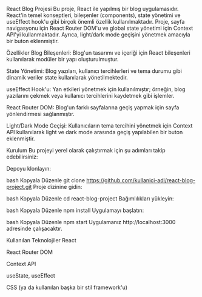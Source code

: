 React Blog Projesi
Bu proje, React ile yapılmış bir blog uygulamasıdır. React'in temel konseptleri, bileşenler (components), state yönetimi ve useEffect hook'u gibi birçok önemli özellik kullanılmaktadır. Proje, sayfa navigasyonu için React Router DOM'u ve global state yönetimi için Context API'yi kullanmaktadır. Ayrıca, light/dark mode geçişini yönetmek amacıyla bir buton eklenmiştir.

Özellikler
Blog Bileşenleri: Blog'un tasarımı ve içeriği için React bileşenleri kullanılarak modüler bir yapı oluşturulmuştur.

State Yönetimi: Blog yazıları, kullanıcı tercihlerleri ve tema durumu gibi dinamik veriler state kullanılarak yönetilmektedir.

useEffect Hook'u: Yan etkileri yönetmek için kullanılmıştır; örneğin, blog yazılarını çekmek veya kullanıcı tercihlerini kaydetmek gibi işlemler.

React Router DOM: Blog'un farklı sayfalarına geçiş yapmak için sayfa yönlendirmesi sağlanmıştır.

Light/Dark Mode Geçişi: Kullanıcıların tema tercihini yönetmek için Context API kullanılarak light ve dark mode arasında geçiş yapılabilen bir buton eklenmiştir.

Kurulum
Bu projeyi yerel olarak çalıştırmak için şu adımları takip edebilirsiniz:

Depoyu klonlayın:

bash
Kopyala
Düzenle
git clone https://github.com/kullanici-adi/react-blog-project.git
Proje dizinine gidin:

bash
Kopyala
Düzenle
cd react-blog-project
Bağımlılıkları yükleyin:

bash
Kopyala
Düzenle
npm install
Uygulamayı başlatın:

bash
Kopyala
Düzenle
npm start
Uygulamanız http://localhost:3000 adresinde çalışacaktır.

Kullanılan Teknolojiler
React

React Router DOM

Context API

useState, useEffect

CSS (ya da kullanılan başka bir stil framework'u)
